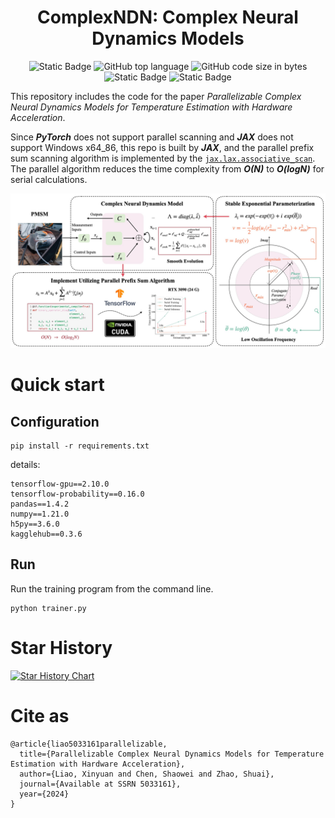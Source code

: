 <div align="center">
<h1>ComplexNDN: Complex Neural Dynamics Models</h1>

![Static Badge](https://img.shields.io/hexpm/l/plug)
![GitHub top language](https://img.shields.io/github/languages/top/xinyuanliao/complexndm)
![GitHub code size in bytes](https://img.shields.io/github/languages/code-size/xinyuanliao/complexndm)
![Static Badge](https://img.shields.io/badge/Framework-JAX-orange)
![Static Badge](https://img.shields.io/badge/Test_Platform-Linux-pink)
</div>

This repository includes the code for the paper _Parallelizable Complex Neural Dynamics Models for Temperature Estimation with Hardware Acceleration_.

Since _**PyTorch**_ does not support parallel scanning and _**JAX**_ does not support Windows x64_86, this repo is built by _**JAX**_, and the parallel prefix sum scanning algorithm is implemented by the [```jax.lax.associative_scan```](https://jax.readthedocs.io/en/latest/_autosummary/jax.lax.associative_scan.html). The parallel algorithm reduces the time complexity from _**O(N)**_ to _**O(logN)**_ for serial calculations. 
<p align="center">
  <img src="https://github.com/XinyuanLiao/complexNDM/blob/main/Figs/frame.jpg" width="1000px"/>
</p>

# Quick start

## Configuration
```
pip install -r requirements.txt
```
details:
```
tensorflow-gpu==2.10.0
tensorflow-probability==0.16.0
pandas==1.4.2
numpy==1.21.0
h5py==3.6.0
kagglehub==0.3.6
```
## Run
Run the training program from the command line.

```
python trainer.py
```

# Star History

[![Star History Chart](https://api.star-history.com/svg?repos=XinyuanLiao/complexNDM&type=Date)](https://star-history.com/#XinyuanLiao/complexNDM&Date)


# Cite as
```
@article{liao5033161parallelizable,
  title={Parallelizable Complex Neural Dynamics Models for Temperature Estimation with Hardware Acceleration},
  author={Liao, Xinyuan and Chen, Shaowei and Zhao, Shuai},
  journal={Available at SSRN 5033161},
  year={2024}
}
```
